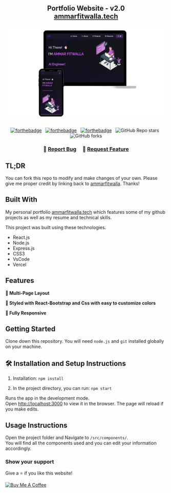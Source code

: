 <h2 align="center">
  Portfolio Website - v2.0<br/>
  <a href="https://ammarfitwalla.vercel.app/" target="_blank">ammarfitwalla.tech</a>
</h2>
<div align="center">
  <img alt="Demo" src="./Images/readme-img1.png" />
</div>

<br/>

<center>

[![forthebadge](https://forthebadge.com/images/badges/built-with-love.svg)](https://forthebadge.com) &nbsp;
[![forthebadge](https://forthebadge.com/images/badges/made-with-javascript.svg)](https://forthebadge.com) &nbsp;
[![forthebadge](https://forthebadge.com/images/badges/open-source.svg)](https://forthebadge.com) &nbsp;
![GitHub Repo stars](https://img.shields.io/github/stars/ammarfitwalla/Portfolio?color=red&logo=github&style=for-the-badge) &nbsp;
![GitHub forks](https://img.shields.io/github/forks/ammarfitwalla/Portfolio?color=red&logo=github&style=for-the-badge)

</center>

<h3 align="center">
    🔹
    <a href="https://github.com/ammarfitwalla/Portfolio/issues">Report Bug</a> &nbsp; &nbsp;
    🔹
    <a href="https://github.com/ammarfitwalla/Portfolio/issues">Request Feature</a>
</h3>

## TL;DR

You can fork this repo to modify and make changes of your own. Please give me proper credit by linking back to [ammarfitwalla](https://github.com/ammarfitwalla/Portfolio). Thanks!

## Built With

My personal portfolio <a href="https://ammarfitwalla.vercel.app/" target="_blank">ammarfitwalla.tech</a> which features some of my github projects as well as my resume and technical skills.<br/>

This project was built using these technologies.

- React.js
- Node.js
- Express.js
- CSS3
- VsCode
- Vercel

## Features

**📖 Multi-Page Layout**

**🎨 Styled with React-Bootstrap and Css with easy to customize colors**

**📱 Fully Responsive**

## Getting Started

Clone down this repository. You will need `node.js` and `git` installed globally on your machine.

## 🛠 Installation and Setup Instructions

1. Installation: `npm install`

2. In the project directory, you can run: `npm start`

Runs the app in the development mode.\
Open [http://localhost:3000](http://localhost:3000) to view it in the browser.
The page will reload if you make edits.

## Usage Instructions

Open the project folder and Navigate to `/src/components/`. <br/>
You will find all the components used and you can edit your information accordingly.

### Show your support

Give a ⭐ if you like this website!

<a href="https://www.buymeacoffee.com/ammarfitwalla" target="_blank"><img src="https://cdn.buymeacoffee.com/buttons/v2/default-violet.png" alt="Buy Me A Coffee" height= "60px" width= "217px" ></a>
